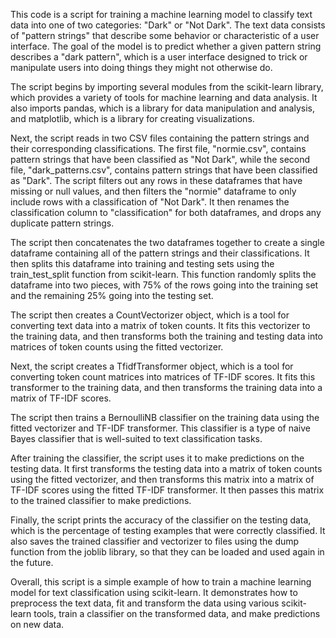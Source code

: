 This code is a script for training a machine learning model to classify text data into one of two categories: "Dark" or "Not Dark". The text data consists of "pattern strings" that describe some behavior or characteristic of a user interface. The goal of the model is to predict whether a given pattern string describes a "dark pattern", which is a user interface designed to trick or manipulate users into doing things they might not otherwise do.

The script begins by importing several modules from the scikit-learn library, which provides a variety of tools for machine learning and data analysis. It also imports pandas, which is a library for data manipulation and analysis, and matplotlib, which is a library for creating visualizations.

Next, the script reads in two CSV files containing the pattern strings and their corresponding classifications. The first file, "normie.csv", contains pattern strings that have been classified as "Not Dark", while the second file, "dark_patterns.csv", contains pattern strings that have been classified as "Dark". The script filters out any rows in these dataframes that have missing or null values, and then filters the "normie" dataframe to only include rows with a classification of "Not Dark". It then renames the classification column to "classification" for both dataframes, and drops any duplicate pattern strings.

The script then concatenates the two dataframes together to create a single dataframe containing all of the pattern strings and their classifications. It then splits this dataframe into training and testing sets using the train_test_split function from scikit-learn. This function randomly splits the dataframe into two pieces, with 75% of the rows going into the training set and the remaining 25% going into the testing set.

The script then creates a CountVectorizer object, which is a tool for converting text data into a matrix of token counts. It fits this vectorizer to the training data, and then transforms both the training and testing data into matrices of token counts using the fitted vectorizer.

Next, the script creates a TfidfTransformer object, which is a tool for converting token count matrices into matrices of TF-IDF scores. It fits this transformer to the training data, and then transforms the training data into a matrix of TF-IDF scores.

The script then trains a BernoulliNB classifier on the training data using the fitted vectorizer and TF-IDF transformer. This classifier is a type of naive Bayes classifier that is well-suited to text classification tasks.

After training the classifier, the script uses it to make predictions on the testing data. It first transforms the testing data into a matrix of token counts using the fitted vectorizer, and then transforms this matrix into a matrix of TF-IDF scores using the fitted TF-IDF transformer. It then passes this matrix to the trained classifier to make predictions.

Finally, the script prints the accuracy of the classifier on the testing data, which is the percentage of testing examples that were correctly classified. It also saves the trained classifier and vectorizer to files using the dump function from the joblib library, so that they can be loaded and used again in the future.

Overall, this script is a simple example of how to train a machine learning model for text classification using scikit-learn. It demonstrates how to preprocess the text data, fit and transform the data using various scikit-learn tools, train a classifier on the transformed data, and make predictions on new data.